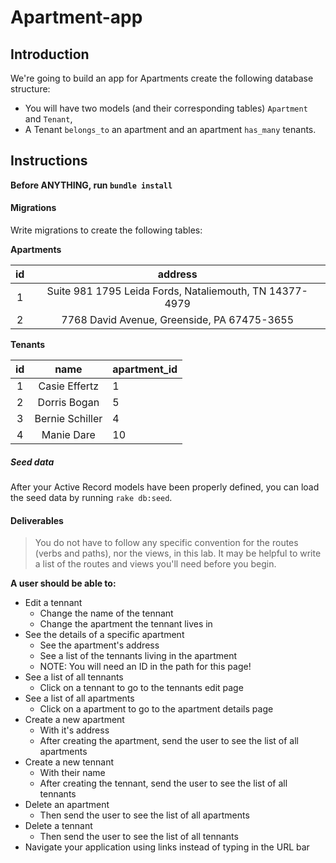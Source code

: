 # Apartment-app

## Introduction

We're going to build an app for Apartments
create the following database structure:

- You will have two models (and their corresponding tables) `Apartment` and `Tenant`,
- A Tenant `belongs_to` an apartment and an apartment `has_many` tenants.

## Instructions

**Before ANYTHING, run `bundle install`**

#### Migrations

Write migrations to create the following tables:

**Apartments**

| **id** |      **address**      |
| :----: | :----------------: |
|   1    | Suite 981 1795 Leida Fords, Nataliemouth, TN 14377-4979 |
|   2    | 7768 David Avenue, Greenside, PA 67475-3655 |

**Tenants**

| **id** |        **name**         | **apartment_id** |
| :----: | :---------------------: | :------------ |
|   1    | Casie Effertz | 1 |
|   2    | Dorris Bogan | 5 | 
|   3    | Bernie Schiller | 4 |
|   4    | Manie Dare | 10 |

##### Seed data

After your Active Record models have been properly defined, you can load the
seed data by running `rake db:seed`.

#### Deliverables
> You do not have to follow any specific convention for the routes (verbs and paths), nor the views, in this lab. It may be helpful to write a list of the routes and views you'll need before you begin.

**A user should be able to:**
* Edit a tennant
    * Change the name of the tennant
    * Change the apartment the tennant lives in
* See the details of a specific apartment
    * See the apartment's address
    * See a list of the tennants living in the apartment
    * NOTE: You will need an ID in the path for this page!
* See a list of all tennants 
    * Click on a tennant to go to the tennants edit page
* See a list of all apartments
    * Click on a apartment to go to the apartment details page
* Create a new apartment
    * With it's address
    * After creating the apartment, send the user to see the list of all apartments
* Create a new tennant
    * With their name
    * After creating the tennant, send the user to see the list of all tennants
* Delete an apartment
    * Then send the user to see the list of all apartments
* Delete a tennant
    * Then send the user to see the list of all tennants
* Navigate your application using links instead of typing in the URL bar
